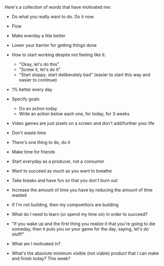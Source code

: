 Here's a collection of words that have motivated me:
- Do what you really want to do. Do it now.
- Flow
- Make everday a litle better
- Lower your barrier for getting things done

- How to start working despite not feeling like it:
    - "Okay, let's do this"
    - "Screw it, let's do it"
    - "Start sloppy; start deliberately bad" (easier to start this way and easier to continue)
- 1% better every day
- Specify goals
    - Do an action today
    - Write an action below each one, for today, for 3 weeks
- Video games are just pixels on a screen and don't add/further your life
- Don't waste time
- There's one thing to do, do it
- Make time for friends
- Start everyday as a producer, not a consumer
- Want to succeed as much as you want to breathe
- Take breaks and have fun so that you don't burn out
- Increase the amount of time you have by reducing the amount of time wasted
- If I'm not building, then my compoetitors are building
- What do I need to learn (or spend my time on) in order to succeed?
- "If you wake up and the first thing you realize it that you're going to die someday, then it puts you on your game for the day, saying, let's do stuff!"
- What am I motivated in?
- What's the absolute minimum visible (not viable) product that I can make and finish today? This week?
